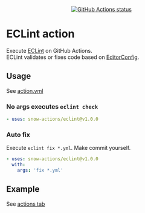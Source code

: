 
<p align="center">
  <a href="https://github.com/snow-actions/eclint"><img alt="GitHub Actions status" src="https://github.com/snow-actions/eclint/workflows/ECLint-action/badge.svg"></a>
</p>

# ECLint action

Execute [ECLint](https://github.com/jedmao/eclint) on GitHub Actions.  
ECLint validates or fixes code based on [EditorConfig](https://editorconfig.org/).

## Usage

See [action.yml](action.yml)

### No args executes `eclint check`

```yml
- uses: snow-actions/eclint@v1.0.0
```

### Auto fix

Execute `eclint fix *.yml`. Make commit yourself.

```yml
- uses: snow-actions/eclint@v1.0.0
  with:
    args: 'fix *.yml'
```

## Example

See [actions tab](https://github.com/snow-actions/javascript-action/actions)
